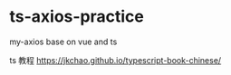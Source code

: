 # ts-axios-practice
my-axios base on vue and ts

ts 教程
https://jkchao.github.io/typescript-book-chinese/